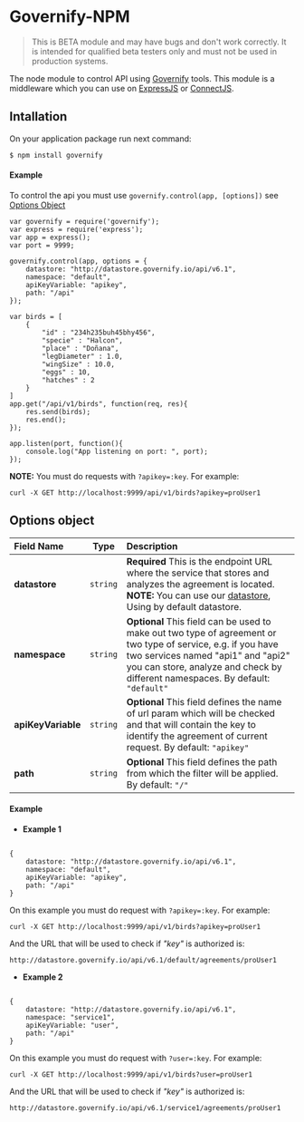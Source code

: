 # Governify-NPM 

> This is BETA module and may have bugs and don't work correctly. 
> It is intended for qualified beta testers only and must not be used in production systems.

The node module to control API using [Governify](http://governify.io) tools. This module is a middleware which you can use on [ExpressJS](http://expressjs.com/es/) or [ConnectJS](https://github.com/senchalabs/connect).

## Intallation
On your application package run next command:

```
$ npm install governify
```

#### Example
To control the api you must use ```governify.control(app, [options])``` see [Options Object](#optionsObject)

```
var governify = require('governify');
var express = require('express');
var app = express();
var port = 9999;

governify.control(app, options = {
	datastore: "http://datastore.governify.io/api/v6.1",
	namespace: "default",
	apiKeyVariable: "apikey",
	path: "/api"
});

var birds = [
	{
		"id" : "234h235buh45bhy456",
		"specie" : "Halcon",
		"place" : "Doñana",
		"legDiameter" : 1.0,
		"wingSize" : 10.0,
		"eggs" : 10,
		"hatches" : 2
	}
]
app.get("/api/v1/birds", function(req, res){
	res.send(birds);
	res.end();
});

app.listen(port, function(){
	console.log("App listening on port: ", port);
});
```

**NOTE:** You must do requests with ```?apikey=:key```. For example: 
```
curl -X GET http://localhost:9999/api/v1/birds?apikey=proUser1
``` 

## <a name="optionsObject"></a> Options object


| Field Name | Type          | Description  |
| :--------- | :------------:| :------------|
| **datastore** | `string`| **Required** This is the endpoint URL where the service that stores and analyzes the agreement is located. **NOTE:** You can use our [datastore](http://datastore.governify.io/), Using by default datastore.  |
| **namespace**   | `string`| **Optional** This field can be used to make out two type of agreement or two type of service, e.g. if you have two services named "api1" and "api2" you can store, analyze and check by different namespaces. By default: `"default"` |
| **apiKeyVariable**    | `string` | **Optional** This field defines the name of url param which will be checked and that will contain the key to identify the agreement of current request. By default: `"apikey"`|
| **path** | `string`| **Optional**  This field defines the path from which the filter will be applied. By default: `"/"` |


#### Example

* **Example 1**

```

{
	datastore: "http://datastore.governify.io/api/v6.1",
	namespace: "default",
	apiKeyVariable: "apikey",
	path: "/api"
}

```

 On this example you must do request with ```?apikey=:key```. For example: 

```
curl -X GET http://localhost:9999/api/v1/birds?apikey=proUser1
``` 

And the URL that will be used to check if *"key"* is authorized is:

```
http://datastore.governify.io/api/v6.1/default/agreements/proUser1
``` 

* **Example 2**

```

{
	datastore: "http://datastore.governify.io/api/v6.1",
	namespace: "service1",
	apiKeyVariable: "user",
	path: "/api"
}

```

 On this example you must do request with ```?user=:key```. For example: 

```
curl -X GET http://localhost:9999/api/v1/birds?user=proUser1
``` 

And the URL that will be used to check if *"key"* is authorized is:

```
http://datastore.governify.io/api/v6.1/service1/agreements/proUser1
``` 